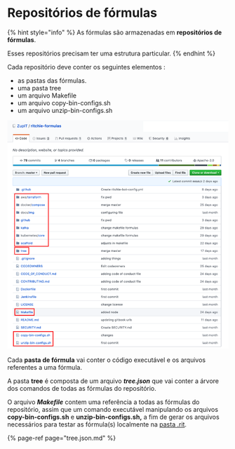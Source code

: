 # Repositórios de fórmulas

{% hint style="info" %}
As fórmulas são armazenadas em **repositórios de fórmulas**.

Esses repositórios precisam ter uma estrutura particular. 
{% endhint %}

Cada repositório deve conter os seguintes elementos :

* as pastas das fórmulas.
* uma pasta tree
* um arquivo Makefile
* um arquivo copy-bin-configs.sh 
* um arquivo unzip-bin-configs.sh

![Reposit&#xF3;rio de f&#xF3;rmulas da comunidade](../../../.gitbook/assets/screenshot-2020-05-22-at-17.27.48.png)

Cada **pasta de fórmula** vai conter o código executável e os arquivos referentes a uma fórmula.

A pasta **tree** é composta de um arquivo _**tree.json**_ que vai conter a árvore dos comandos de todas as fórmulas do repositório. 

O arquivo _**Makefile**_ contem uma referência a todas as fórmulas do repositório, assim que um comando executável manipulando os arquivos **copy-bin-configs.sh** e **unzip-bin-configs.sh,** a fim de gerar os arquivos necessários para testar as fórmula\(s\) localmente na [pasta .rit](../../cli/pasta-.rit.md).

{% page-ref page="tree.json.md" %}

